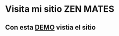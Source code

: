 # Visita mi sitio ZEN MATES 

## Con esta [DEMO](https://patri-alonsodelrio.github.io/zen_mates/) vistia el sitio